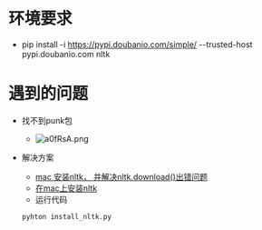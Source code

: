  # 环境要求

+ pip install -i  https://pypi.doubanio.com/simple/  --trusted-host pypi.doubanio.com nltk


# 遇到的问题
+ 找不到punk包
  + ![a0fRsA.png](https://s1.ax1x.com/2020/08/04/a0fRsA.png)
+ 解决方案
  + [mac 安装nltk， 并解决nltk.download()出错问题](https://www.jianshu.com/p/ab7564be5a2b)
  + [在mac上安装nltk](https://blog.csdn.net/zzy916/article/details/79560564)
  + 运行代码
  
  ```
  pyhton install_nltk.py
  ```